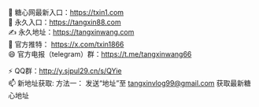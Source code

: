 👀 糖心网最新入口：https://txin1.com <br>
👋 永久入口：https://tangxin88.com <br>
✍️ 永久地址：https://tangxinwang.com <br>
💞️ 官方推特： https://x.com/txin1866 <br>
😄 官方电报（telegram）群：https://t.me/tangxinwang66 <br>

⚡ QQ群：http://y.sjpul29.cn/s/QYie<br>
📫 新地址获取: 方法一： 发送“地址”至 tangxinvlog99@gmail.com 获取最新糖心地址

<!---
tangxinwang123/tangxinwang123 is a ✨ special ✨ repository because its `README.md` (this file) appears on your GitHub profile.
You can click the Preview link to take a look at your changes.
--->
